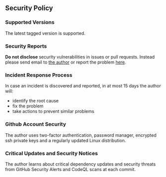 ## Security Policy
### Supported Versions
The latest tagged version is supported.

### Security Reports
**Do not disclose** security vulnerabilities in issues or pull requests. Instead please
send email to [the author](mailto:jfcgauss@gmail.com) or report the problem
[here](https://github.com/jfcg/sorty/security/advisories/new).

### Incident Response Process
In case an incident is discovered and reported, in at most 15 days the author will:
- identify the root cause
- fix the problem
- take actions to prevent similar problems

### Github Account Security
The author uses two-factor authentication, password manager, encrypted ssh private keys and a
regularly updated Linux distribution.

### Critical Updates and Security Notices
The author learns about critical dependency updates and security threats from GitHub Security
Alerts and CodeQL scans at each commit.
